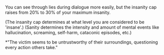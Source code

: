 You can see through lies during dialogue more easily, but the insanity cap raises from 20% to 30% of your maximum insanity.

(The insanity cap determines at what level you are considered to be 'insane'.)
(Sanity determines the intensity and amount of mental events like hallucination, screaming, self-harm, cataconic episodes, etc.) 

*"The victim seems to be untrustworthy of their surroundings, questioning every action others take."
